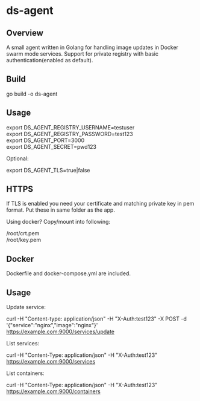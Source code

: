 # ds-agent

Overview
---
A small agent written in Golang for handling image updates in Docker swarm mode services. Support for private registry with basic authentication(enabled as default). 

Build
---

go build -o ds-agent 

Usage
---

export DS_AGENT_REGISTRY_USERNAME=testuser  
export DS_AGENT_REGISTRY_PASSWORD=test123   
export DS_AGENT_PORT=3000  
export DS_AGENT_SECRET=pwd123

Optional:

export DS_AGENT_TLS=true|false


HTTPS
---

If TLS is enabled you need your certificate and matching private key in pem format. Put these in same folder as the app.

Using docker? Copy/mount into following:   

/root/crt.pem  
/root/key.pem

Docker
---
Dockerfile and docker-compose.yml are included.

Usage
---

Update service:

curl -H "Content-type: application/json" -H "X-Auth:test123" -X POST -d '{"service":"nginx","image":"nginx"}'  https://example.com:9000/services/update

List services:

curl -H "Content-Type: application/json" -H "X-Auth:test123"  https://example.com:9000/services

List containers:

curl -H "Content-Type: application/json" -H "X-Auth:test123"  https://example.com:9000/containers
